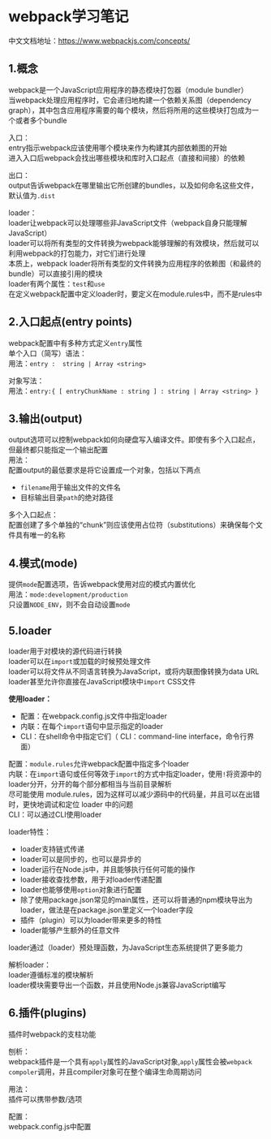 # **webpack学习笔记**
中文文档地址：https://www.webpackjs.com/concepts/    

## 1.概念  
webpack是一个JavaScript应用程序的静态模块打包器（module bundler）  
当webpack处理应用程序时，它会递归地构建一个依赖关系图（dependency graph），其中包含应用程序需要的每个模块，然后将所用的这些模块打包成为一个或者多个bundle  

入口：  
entry指示webpack应该使用哪个模块来作为构建其内部依赖图的开始  
进入入口后webpack会找出哪些模块和库时入口起点（直接和间接）的依赖  

出口：  
output告诉webpack在哪里输出它所创建的bundles，以及如何命名这些文件，默认值为`.dist`  

loader：  
loader让webpack可以处理哪些非JavaScript文件（webpack自身只能理解JavaScript）  
loader可以将所有类型的文件转换为webpack能够理解的有效模块，然后就可以利用webpack的打包能力，对它们进行处理  
本质上，webpack loader将所有类型的文件转换为应用程序的依赖图（和最终的bundle）可以直接引用的模块  
loader有两个属性：`test`和`use`  	 
在定义webpack配置中定义loader时，要定义在module.rules中，而不是rules中  

## 2.入口起点(entry points)  
webpack配置中有多种方式定义`entry`属性  
单个入口（简写）语法：  
用法：`entry :  string | Array <string>`  

对象写法：  
用法：`entry:{ [ entryChunkName : string ] : string | Array <string> }`   

## 3.输出(output)  
output选项可以控制webpack如何向硬盘写入编译文件。即使有多个入口起点，但最终都只能指定一个输出配置  
用法：  
配置output的最低要求是将它设置成一个对象，包括以下两点    
* `filename`用于输出文件的文件名  
* 目标输出目录`path`的绝对路径  

多个入口起点：  
配置创建了多个单独的“chunk”则应该使用占位符（substitutions）来确保每个文件具有唯一的名称  

## 4.模式(mode)  
提供`mode`配置选项，告诉webpack使用对应的模式内置优化  
用法：`mode:development/production`  
只设置`NODE_ENV`，则不会自动设置`mode`    

## 5.loader  
loader用于对模块的源代码进行转换    
loader可以在`import`或加载的时候预处理文件  
loader可以将文件从不同语言转换为JavaScript，或将内联图像转换为data URL  
loader甚至允许你直接在JavaScript模块中`import` CSS文件  

**使用loader：**  
* 配置：在webpack.config.js文件中指定loader  
* 内联：在每个`import`语句中显示指定的loader  
* CLI：在shell命令中指定它们（ CLI：command-line interface，命令行界面）   

配置：`module.rules`允许webpack配置中指定多个loader   
内联：在`import`语句或任何等效于`import`的方式中指定loader，使用`!`将资源中的loader分开，分开的每个部分都相当与当前目录解析  
	尽可能使用 module.rules，因为这样可以减少源码中的代码量，并且可以在出错时，更快地调试和定位 loader 中的问题  
CLI：可以通过CLI使用loader  

loader特性：  
* loader支持链式传递  
* loader可以是同步的，也可以是异步的  
* loader运行在Node.js中，并且能够执行任何可能的操作  
* loader接收查找参数，用于对loader传递配置  
* loader也能够使用`option`对象进行配置  
* 除了使用package.json常见的main属性，还可以将普通的npm模块导出为loader，做法是在package.json里定义一个loader字段  
* 插件（plugin）可以为loader带来更多的特性  
* loader能够产生额外的任意文件  

loader通过（loader）预处理函数，为JavaScript生态系统提供了更多能力    

解析loader：  
loader遵循标准的模块解析  
loader模块需要导出一个函数，并且使用Node.js兼容JavaScript编写  

## 6.插件(plugins)  
插件时webpack的支柱功能  

刨析：  
webpack插件是一个具有`apply`属性的JavaScript对象,`apply`属性会被`webpack compoler`调用，并且compiler对象可在整个编译生命周期访问   

用法：  
插件可以携带参数/选项  

配置：  
webpack.config.js中配置  
